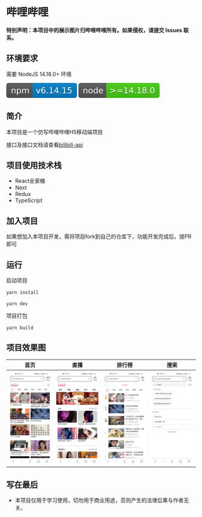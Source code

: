 # 哔哩哔哩

**特别声明：本项目中的展示图片归哔哩哔哩所有。如果侵权，请提交 Issues 联系。**

## 环境要求

需要 NodeJS 14.18.0+ 环境

![](./public/design-sketch/npm-6.14.15.svg)
![](./public/design-sketch/node-14.18.0.svg)

## 简介

本项目是一个仿写哔哩哔哩H5移动端项目

接口及接口文档请查看[bilibili-api](https://github.com/xlz122/bilibili-api)

## 项目使用技术栈

* React全家桶
* Next
* Redux
* TypeScript

## 加入项目

如果想加入本项目开发，需将项目fork到自己的仓库下，功能开发完成后，提PR即可

## 运行

启动项目

```
yarn install
```

```
yarn dev
```

项目打包

```
yarn build
```

## 项目效果图

|首页|直播|排行榜|搜索|
|---|---|---|---|
|![](./public/design-sketch/home.jpg)|![](./public/design-sketch/live.jpg)|![](./public/design-sketch/ranking.jpg)|![](./public/design-sketch/search.jpg)|


## 写在最后

* 本项目仅用于学习使用，切勿用于商业用途，否则产生的法律后果与作者无关。
